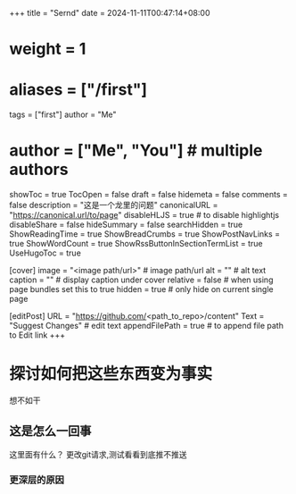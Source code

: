 +++
title = "Sernd"
date = 2024-11-11T00:47:14+08:00
# weight = 1
# aliases = ["/first"]
tags = ["first"]
author = "Me"
# author = ["Me", "You"] # multiple authors
showToc = true
TocOpen = false
draft = false
hidemeta = false
comments = false
description = "这是一个龙里的问题"
canonicalURL = "https://canonical.url/to/page"
disableHLJS = true # to disable highlightjs
disableShare = false
hideSummary = false
searchHidden = true
ShowReadingTime = true
ShowBreadCrumbs = true
ShowPostNavLinks = true
ShowWordCount = true
ShowRssButtonInSectionTermList = true
UseHugoToc = true

[cover]
    image = "<image path/url>" # image path/url
    alt = "<alt text>" # alt text
    caption = "<text>" # display caption under cover
    relative = false # when using page bundles set this to true
    hidden = true # only hide on current single page

[editPost]
    URL = "https://github.com/<path_to_repo>/content"
    Text = "Suggest Changes" # edit text
    appendFilePath = true # to append file path to Edit link
+++

# 探讨如何把这些东西变为事实
想不如干

## 这是怎么一回事
这里面有什么？
更改git请求,测试看看到底推不推送
### 更深层的原因

